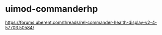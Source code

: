 uimod-commanderhp
=================

https://forums.uberent.com/threads/rel-commander-health-display-v2-4-57703.50584/
